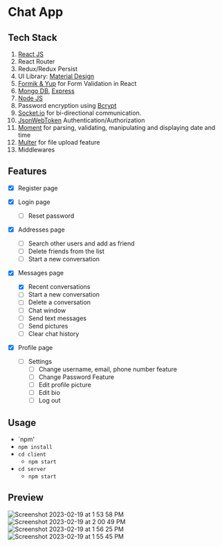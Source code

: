 # Chat App

## Tech Stack

1. [React JS](https://reactjs.org/docs/getting-started.html/)
2. React Router
3. Redux/Redux Persist
4. UI Library: [Material Design](https://mui.com/) 
5. [Formik & Yup](https://formik.org/docs/guides/validation) for Form Validation in React
6. [Mongo DB](https://www.mongodb.com/docs/), [Express](https://expressjs.com/en/starter/installing.html)
7. [Node JS](https://nodejs.org/en/)
8. Password encryption using [Bcrypt](https://www.becrypt.com/uk/)
9. [Socket.io](https://socket.io/get-started/chat) for bi-directional communication.
10. [JsonWebToken](https://jwt.io/introduction) Authentication/Authorization
11. [Moment](https://jwt.io/Moment%20for%20parsing,%20validating,%20manipulating%20and%20displaying%20date%20and%20time.) for parsing, validating, manipulating and displaying date and time
12. [Multer](https://www.npmjs.com/package/multer) for file upload feature
13. Middlewares

## Features

- [x] Register page

- [x] Login page
  - [ ] Reset password

- [x] Addresses page
  - [ ] Search other users and add as friend
  - [ ] Delete friends from the list
  - [ ] Start a new conversation

- [x] Messages page
  - [x] Recent conversations
   - [ ] Start a new conversation 
   - [ ] Delete a conversation
  - [ ] Chat window
   - [ ] Send text messages
   - [ ] Send pictures
   - [ ] Clear chat history

- [x] Profile page
  - [ ] Settings
    - [ ] Change username, email, phone number feature
    - [ ] Change Password Feature
    - [ ] Edit profile picture
    - [ ] Edit bio
    - [ ] Log out

## Usage
- `npm'
- `npm install`
 - `cd client`
   - `npm start`
 - `cd server`
   - `npm start`

## Preview

![Screenshot 2023-02-19 at 1 53 58 PM](https://user-images.githubusercontent.com/73333847/219931643-f9093ac5-6171-46cf-a3aa-1766f9b4618d.png)
![Screenshot 2023-02-19 at 2 00 49 PM](https://user-images.githubusercontent.com/73333847/219931800-56c1cdb3-9c55-4b5a-b7de-d7b9e355c96b.png)
![Screenshot 2023-02-19 at 1 56 25 PM](https://user-images.githubusercontent.com/73333847/219931646-9e5a89c2-c8df-4e56-874d-c2841e00fdc1.png)
![Screenshot 2023-02-19 at 1 55 45 PM](https://user-images.githubusercontent.com/73333847/219931651-ba0ef079-3dc5-4c6a-ba46-639d9acba35a.png)

